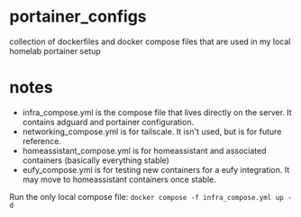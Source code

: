 # portainer_configs
collection of dockerfiles and docker compose files that are used in my local homelab portainer setup

# notes
- infra_compose.yml is the compose file that lives directly on the server. It contains adguard and portainer configuration.
- networking_compose.yml is for tailscale. It isn't used, but is for future reference.
- homeassistant_compose.yml is for homeassistant and associated containers (basically everything stable)
- eufy_compose.yml is for testing new containers for a eufy integration. It may move to homeassistant containers once stable.

Run the only local compose file:
`docker compose -f infra_compose.yml up -d`
